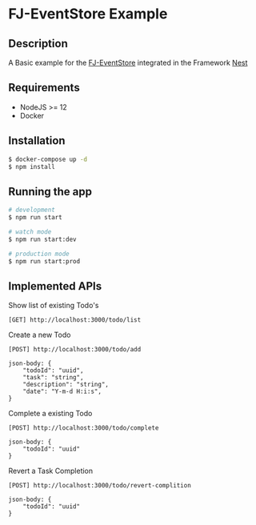 # FJ-EventStore Example

## Description

A Basic example for the [FJ-EventStore](https://github.com/fjogeleit/event-store) integrated in the Framework [Nest](https://github.com/nestjs/nest)

## Requirements
- NodeJS >= 12
- Docker

## Installation

```bash
$ docker-compose up -d
$ npm install
```

## Running the app

```bash
# development
$ npm run start

# watch mode
$ npm run start:dev

# production mode
$ npm run start:prod
```

## Implemented APIs

Show list of existing Todo's
```
[GET] http://localhost:3000/todo/list
```
Create a new Todo
```
[POST] http://localhost:3000/todo/add

json-body: {
    "todoId": "uuid",
    "task": "string",
    "description": "string",
    "date": "Y-m-d H:i:s",
}
```
Complete a existing Todo
```
[POST] http://localhost:3000/todo/complete

json-body: {
    "todoId": "uuid"
}
```
Revert a Task Completion
```
[POST] http://localhost:3000/todo/revert-complition

json-body: {
    "todoId": "uuid"
}
```
